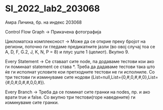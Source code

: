 # SI_2022_lab2_203068
Амра Личина, бр. на индекс 203068

Control Flow Graph ->
Прикачена фотографија 

Цикломатска комплексност ->
Може да се открие преку бројот на региони, поточно ги гледаме предикатните јазли (во овој случај тоа се A, D, F, G.2, J, K, N, P = 8) и плус уште 1 (целиот). Вкупно 9.

Every Statement ->
Се ставаат сите node, па додаваме тестови кои ако ги поминаат statement се става *. Треба да дадаваме тестови така што ќе ги исполнат условите кои претходните тестови не ги исполниле. Со три тестови ги изминуваме сите нодови (List=null,List={0,#,0,#,#,0},List={#,0,#,0,#,#,0,0,#}).

Every Branch ->
Треба да се поминат сите гранки на nodes, пр. и ако врати true и false. Со вкупно три тестови(горе наведените) ги изминуваме сите гранки.
